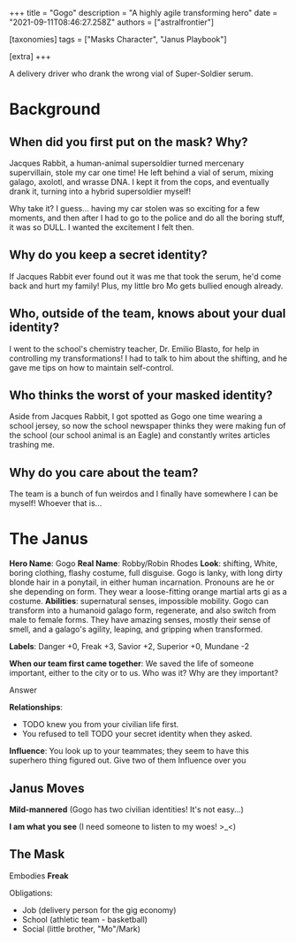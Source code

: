 +++
title = "Gogo"
description = "A highly agile transforming hero"
date = "2021-09-11T08:46:27.258Z"
authors = ["astralfrontier"]

[taxonomies]
tags = ["Masks Character", "Janus Playbook"]

[extra]
+++

A delivery driver who drank the wrong vial of Super-Soldier serum.

<!-- more -->

# Background

## When did you first put on the mask? Why?
Jacques Rabbit, a human-animal supersoldier turned mercenary supervillain, stole my car one time! He left behind a vial of serum, mixing galago, axolotl, and wrasse DNA. I kept it from the cops, and eventually drank it, turning into a hybrid supersoldier myself!

Why take it? I guess… having my car stolen was so exciting for a few moments, and then after I had to go to the police and do all the boring stuff, it was so DULL. I wanted the excitement I felt then.

## Why do you keep a secret identity?
If Jacques Rabbit ever found out it was me that took the serum, he'd come back and hurt my family! Plus, my little bro Mo gets bullied enough already.

## Who, outside of the team, knows about your dual identity?

I went to the school's chemistry teacher, Dr. Emilio Blasto, for help in controlling my transformations! I had to talk to him about the shifting, and he gave me tips on how to maintain self-control.

## Who thinks the worst of your masked identity?

Aside from Jacques Rabbit, I got spotted as Gogo one time wearing a school jersey, so now the school newspaper thinks they were making fun of the school (our school animal is an Eagle) and constantly writes articles trashing me.

## Why do you care about the team?

The team is a bunch of fun weirdos and I finally have somewhere I can be myself! Whoever that is...

# The Janus
**Hero Name**: Gogo
**Real Name**: Robby/Robin Rhodes
**Look**: shifting, White, boring clothing, flashy costume, full disguise. Gogo is lanky, with long dirty blonde hair in a ponytail, in either human incarnation. Pronouns are he or she depending on form. They wear a loose-fitting orange martial arts gi as a costume.
**Abilities**: supernatural senses, impossible mobility. Gogo can transform into a humanoid galago form, regenerate, and also switch from male to female forms. They have amazing senses, mostly their sense of smell, and a galago's agility, leaping, and gripping when transformed.

**Labels**: Danger +0, Freak +3, Savior +2, Superior +0, Mundane -2

**When our team first came together**: We saved the life of someone important, either to the city or to us. Who was it? Why are they 
important?

Answer

**Relationships**:
- TODO knew you from your civilian life first.
- You refused to tell TODO your secret identity when they asked.

**Influence**: You look up to your teammates; they seem to have this superhero thing figured out. Give two of them Influence over you

## Janus Moves

**Mild-mannered** (Gogo has two civilian identities! It's not easy...)

**I am what you see** (I need someone to listen to my woes! >_<)

## The Mask

Embodies **Freak**

Obligations:

- Job (delivery person for the gig economy)
- School (athletic team - basketball)
- Social (little brother, "Mo"/Mark)